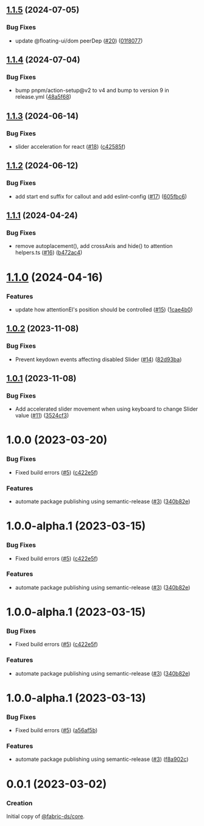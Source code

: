 ## [1.1.5](https://github.com/warp-ds/core/compare/v1.1.4...v1.1.5) (2024-07-05)


### Bug Fixes

* update @floating-ui/dom peerDep ([#20](https://github.com/warp-ds/core/issues/20)) ([01f8077](https://github.com/warp-ds/core/commit/01f807776dc30a00e484e2c3fc2dd49885cca477))

## [1.1.4](https://github.com/warp-ds/core/compare/v1.1.3...v1.1.4) (2024-07-04)


### Bug Fixes

* bump pnpm/action-setup@v2 to v4 and bump to version 9 in release.yml ([48a5f68](https://github.com/warp-ds/core/commit/48a5f68fbe975b35c1b6fa148a9ea58018de40d6))

## [1.1.3](https://github.com/warp-ds/core/compare/v1.1.2...v1.1.3) (2024-06-14)


### Bug Fixes

* slider acceleration for react ([#18](https://github.com/warp-ds/core/issues/18)) ([c42585f](https://github.com/warp-ds/core/commit/c42585fe953abb109f92bcf89c47582883b4bf2a))

## [1.1.2](https://github.com/warp-ds/core/compare/v1.1.1...v1.1.2) (2024-06-12)


### Bug Fixes

* add start end suffix for callout and add eslint-config ([#17](https://github.com/warp-ds/core/issues/17)) ([605fbc6](https://github.com/warp-ds/core/commit/605fbc6bb563acb4b7141ba77b7b5d86b378311a))

## [1.1.1](https://github.com/warp-ds/core/compare/v1.1.0...v1.1.1) (2024-04-24)


### Bug Fixes

* remove autoplacement(), add crossAxis and hide() to attention helpers.ts ([#16](https://github.com/warp-ds/core/issues/16)) ([b472ac4](https://github.com/warp-ds/core/commit/b472ac4dab798f618f349ac126546e86e852f8c7))

# [1.1.0](https://github.com/warp-ds/core/compare/v1.0.2...v1.1.0) (2024-04-16)


### Features

* update how attentionEl's position should be controlled ([#15](https://github.com/warp-ds/core/issues/15)) ([1cae4b0](https://github.com/warp-ds/core/commit/1cae4b0124cc19e1316b3757cdc2376ac375dad9))

## [1.0.2](https://github.com/warp-ds/core/compare/v1.0.1...v1.0.2) (2023-11-08)


### Bug Fixes

* Prevent keydown events affecting disabled Slider ([#14](https://github.com/warp-ds/core/issues/14)) ([82d93ba](https://github.com/warp-ds/core/commit/82d93ba51f9c6eaa9fb5ac6778a2ba8b95616527))

## [1.0.1](https://github.com/warp-ds/core/compare/v1.0.0...v1.0.1) (2023-11-08)


### Bug Fixes

* Add accelerated slider movement when using keyboard to change Slider value ([#11](https://github.com/warp-ds/core/issues/11)) ([3524cf3](https://github.com/warp-ds/core/commit/3524cf36a5b04040d72d3d7e9060d232a12eb0b3))

# 1.0.0 (2023-03-20)


### Bug Fixes

* Fixed build errors ([#5](https://github.com/warp-ds/core/issues/5)) ([c422e5f](https://github.com/warp-ds/core/commit/c422e5f8ed04646f309dd6e62d5275d2e4cc81cc))


### Features

* automate package publishing using semantic-release ([#3](https://github.com/warp-ds/core/issues/3)) ([340b82e](https://github.com/warp-ds/core/commit/340b82e971b5ae9ab43e99755bf658e926f52d55))

# 1.0.0-alpha.1 (2023-03-15)


### Bug Fixes

* Fixed build errors ([#5](https://github.com/warp-ds/core/issues/5)) ([c422e5f](https://github.com/warp-ds/core/commit/c422e5f8ed04646f309dd6e62d5275d2e4cc81cc))


### Features

* automate package publishing using semantic-release ([#3](https://github.com/warp-ds/core/issues/3)) ([340b82e](https://github.com/warp-ds/core/commit/340b82e971b5ae9ab43e99755bf658e926f52d55))

# 1.0.0-alpha.1 (2023-03-15)


### Bug Fixes

* Fixed build errors ([#5](https://github.com/warp-ds/core/issues/5)) ([c422e5f](https://github.com/warp-ds/core/commit/c422e5f8ed04646f309dd6e62d5275d2e4cc81cc))


### Features

* automate package publishing using semantic-release ([#3](https://github.com/warp-ds/core/issues/3)) ([340b82e](https://github.com/warp-ds/core/commit/340b82e971b5ae9ab43e99755bf658e926f52d55))

# 1.0.0-alpha.1 (2023-03-13)


### Bug Fixes

* Fixed build errors ([#5](https://github.com/warp-ds/core/issues/5)) ([a56af5b](https://github.com/warp-ds/core/commit/a56af5b1d39489769ac6afcd9255bbc4d5874281))


### Features

* automate package publishing using semantic-release ([#3](https://github.com/warp-ds/core/issues/3)) ([f8a902c](https://github.com/warp-ds/core/commit/f8a902cf5b11db9f942848a2a6c3b67375cf688c))

# 0.0.1 (2023-03-02)


### Creation
Initial copy of [@fabric-ds/core](https://github.com/fabric-ds/core/).
